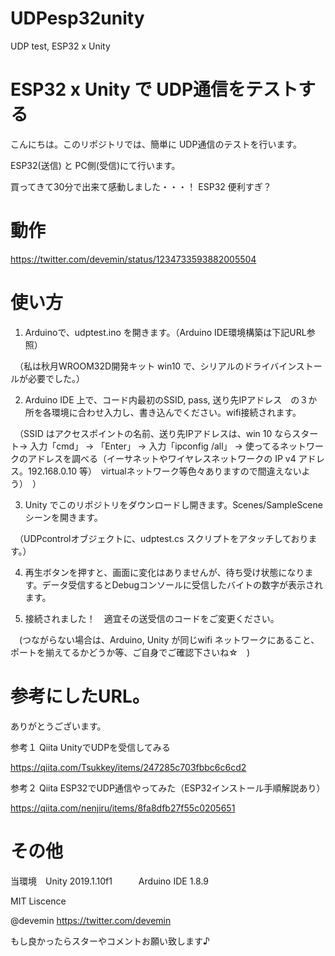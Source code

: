 # UDPesp32unity
UDP test, ESP32 x Unity

# ESP32 x Unity で UDP通信をテストする

こんにちは。このリポジトリでは、簡単に UDP通信のテストを行います。

ESP32(送信) と PC側(受信)にて行います。

買ってきて30分で出来て感動しました・・・！ ESP32 便利すぎ？

# 動作

https://twitter.com/devemin/status/1234733593882005504



# 使い方

1. Arduinoで、udptest.ino を開きます。（Arduino IDE環境構築は下記URL参照）

　（私は秋月WROOM32D開発キット win10 で、シリアルのドライバインストールが必要でした。）

2. Arduino IDE 上で、コード内最初のSSID, pass, 送り先IPアドレス　の３か所を各環境に合わせ入力し、書き込んでください。wifi接続されます。

　（SSID はアクセスポイントの名前、送り先IPアドレスは、win 10 ならスタート→ 入力「cmd」 → 「Enter」 → 入力「ipconfig /all」 → 使ってるネットワークのアドレスを調べる（イーサネットやワイヤレスネットワークの IP v4 アドレス。192.168.0.10 等）　virtualネットワーク等色々ありますので間違えないよう）　）

3. Unity でこのリポジトリをダウンロードし開きます。Scenes/SampleScene シーンを開きます。

　（UDPcontrolオブジェクトに、udptest.cs スクリプトをアタッチしております。）

4. 再生ボタンを押すと、画面に変化はありませんが、待ち受け状態になります。データ受信するとDebugコンソールに受信したバイトの数字が表示されます。

5. 接続されました！　適宜その送受信のコードをご変更ください。

　(つながらない場合は、Arduino, Unity が同じwifi ネットワークにあること、ポートを揃えてるかどうか等、ご自身でご確認下さいね☆　)


# 参考にしたURL。

ありがとうございます。

参考１   Qiita UnityでUDPを受信してみる

https://qiita.com/Tsukkey/items/247285c703fbbc6c6cd2

参考２   Qiita ESP32でUDP通信やってみた（ESP32インストール手順解説あり）

https://qiita.com/nenjiru/items/8fa8dfb27f55c0205651


# その他

当環境　Unity 2019.1.10f1　　　Arduino IDE 1.8.9

MIT Liscence

@devemin   https://twitter.com/devemin

もし良かったらスターやコメントお願い致します♪

